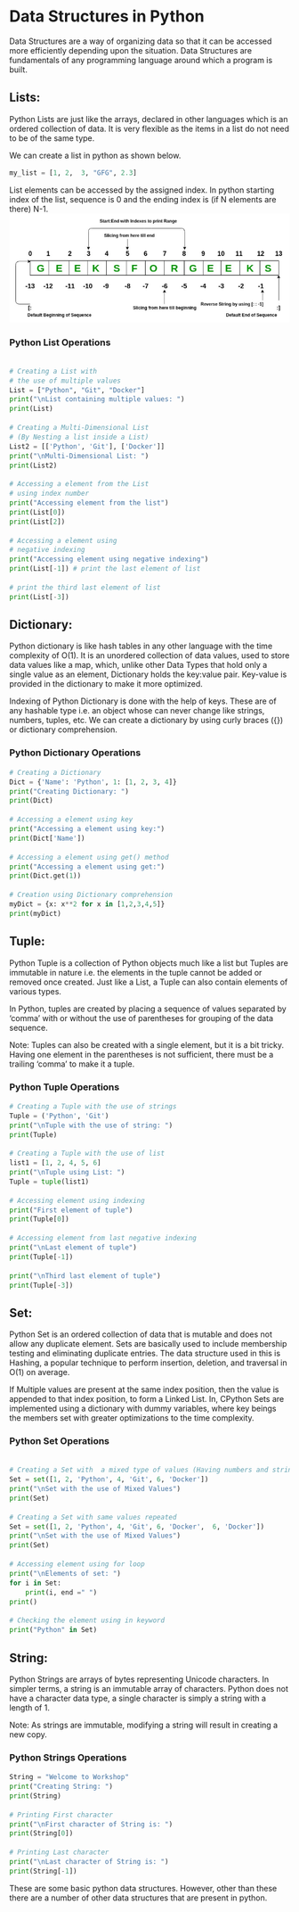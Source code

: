 # Data Structures in Python
Data Structures are a way of organizing data so that it can be accessed more efficiently depending upon the situation. Data Structures are fundamentals of any programming language around which a program is built. 

## Lists:
Python Lists are just like the arrays, declared in other languages which is an ordered collection of data. It is very flexible as the items in a list do not need to be of the same type.

We can create a list in python as shown below.
```python
my_list = [1, 2,  3, "GFG", 2.3]
```
List elements can be accessed by the assigned index. In python starting index of the list, sequence is 0 and the ending index is (if N elements are there) N-1.
![python_ds_lists.png](images/python_ds_lists.png)

### Python List Operations

```python

# Creating a List with 
# the use of multiple values 
List = ["Python", "Git", "Docker"] 
print("\nList containing multiple values: ") 
print(List)
  
# Creating a Multi-Dimensional List 
# (By Nesting a list inside a List) 
List2 = [['Python', 'Git'], ['Docker']] 
print("\nMulti-Dimensional List: ") 
print(List2) 
  
# Accessing a element from the List 
# using index number 
print("Accessing element from the list") 
print(List[0])  
print(List[2]) 
  
# Accessing a element using 
# negative indexing 
print("Accessing element using negative indexing") 
print(List[-1]) # print the last element of list 
      
# print the third last element of list  
print(List[-3])
```
## Dictionary:

Python dictionary is like hash tables in any other language with the time complexity of O(1). It is an unordered collection of data values, used to store data values like a map, which, unlike other Data Types that hold only a single value as an element, Dictionary holds the key:value pair. Key-value is provided in the dictionary to make it more optimized. 

Indexing of Python Dictionary is done with the help of keys. These are of any hashable type i.e. an object whose can never change like strings, numbers, tuples, etc. We can create a dictionary by using curly braces ({}) or dictionary comprehension.

### Python Dictionary Operations

```python
# Creating a Dictionary
Dict = {'Name': 'Python', 1: [1, 2, 3, 4]}
print("Creating Dictionary: ")
print(Dict)
  
# Accessing a element using key 
print("Accessing a element using key:") 
print(Dict['Name']) 
  
# Accessing a element using get() method 
print("Accessing a element using get:") 
print(Dict.get(1)) 
  
# Creation using Dictionary comprehension
myDict = {x: x**2 for x in [1,2,3,4,5]}
print(myDict)
```

## Tuple:
Python Tuple is a collection of Python objects much like a list but Tuples are immutable in nature i.e. the elements in the tuple cannot be added or removed once created. Just like a List, a Tuple can also contain elements of various types.

In Python, tuples are created by placing a sequence of values separated by ‘comma’ with or without the use of parentheses for grouping of the data sequence.

Note: Tuples can also be created with a single element, but it is a bit tricky. Having one element in the parentheses is not sufficient, there must be a trailing ‘comma’ to make it a tuple.

### Python Tuple Operations
```python
# Creating a Tuple with the use of strings
Tuple = ('Python', 'Git')
print("\nTuple with the use of string: ")
print(Tuple)
      
# Creating a Tuple with the use of list
list1 = [1, 2, 4, 5, 6]
print("\nTuple using List: ")
Tuple = tuple(list1)
  
# Accessing element using indexing
print("First element of tuple")
print(Tuple[0])
  
# Accessing element from last negative indexing
print("\nLast element of tuple")
print(Tuple[-1])
    
print("\nThird last element of tuple")
print(Tuple[-3])
```
## Set:

Python Set is an ordered collection of data that is mutable and does not allow any duplicate element. Sets are basically used to include membership testing and eliminating duplicate entries. The data structure used in this is Hashing, a popular technique to perform insertion, deletion, and traversal in O(1) on average. 

If Multiple values are present at the same index position, then the value is appended to that index position, to form a Linked List. In, CPython Sets are implemented using a dictionary with dummy variables, where key beings the members set with greater optimizations to the time complexity.

### Python Set Operations

```python

# Creating a Set with  a mixed type of values (Having numbers and strings) 
Set = set([1, 2, 'Python', 4, 'Git', 6, 'Docker']) 
print("\nSet with the use of Mixed Values") 
print(Set) 

# Creating a Set with same values repeated
Set = set([1, 2, 'Python', 4, 'Git', 6, 'Docker',  6, 'Docker']) 
print("\nSet with the use of Mixed Values") 
print(Set) 
  
# Accessing element using for loop 
print("\nElements of set: ") 
for i in Set: 
    print(i, end =" ") 
print()
  
# Checking the element using in keyword 
print("Python" in Set)
```
## String:

Python Strings are arrays of bytes representing Unicode characters. In simpler terms, a string is an immutable array of characters. Python does not have a character data type, a single character is simply a string with a length of 1.

Note: As strings are immutable, modifying a string will result in creating a new copy.

### Python Strings Operations
```python
String = "Welcome to Workshop"
print("Creating String: ") 
print(String) 
      
# Printing First character 
print("\nFirst character of String is: ") 
print(String[0]) 
      
# Printing Last character 
print("\nLast character of String is: ") 
print(String[-1])
```

These are some basic python data structures. However, other than these there are a number of other data structures that are present in python.


